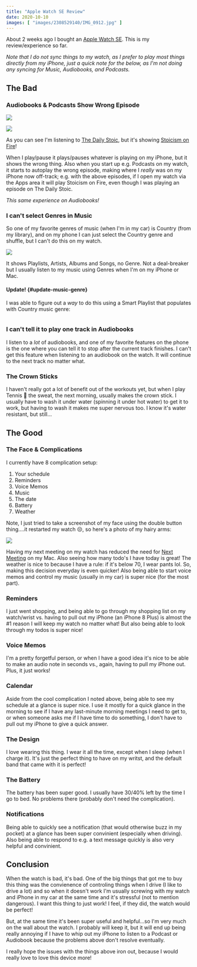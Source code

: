 ```yaml
---
title: "Apple Watch SE Review"
date: 2020-10-10
images: [ "images/2308529140/IMG_0912.jpg" ]
---
```


About 2 weeks ago I bought an [Apple Watch SE](https://www.apple.com/apple-watch-se/). This is my review/experience so far. 

_Note that I do not sync things to my watch, as I prefer to play most things directly from my iPhone, just a quick note for the below, as I'm not doing any syncing for Music, Audiobooks, and Podcasts._

## The Bad

### Audiobooks & Podcasts Show Wrong Episode

![](/assets/images/2308529140/IMG_0905.JPG)

![](/assets/images/2308529140/IMG_0906.PNG)

As you can see I'm listening to [The Daily Stoic](https://dailystoic.com/podcast/), but it's showing [Stoicism on Fire](https://podcasts.apple.com/us/podcast/stoicism-on-fire/id1368482721)!

When I play/pause it plays/pauses whatever is playing on my iPhone, but it shows the wrong thing. Also when you start up e.g. Podcasts on my watch, it starts to autoplay the wrong episode, making where I _really_ was on my iPhone now off-track; e.g. with the above episodes, if I open my watch via the Apps area it will play Stoicism on Fire, even though I was playing an episode on The Daily Stoic.

_This same experience on Audiobooks!_

### I can't select Genres in Music

So one of my favorite genres of music (when I'm in my car) is Country (from my library), and on my phone I can just select the Country genre and shuffle, but I can't do this on my watch.

![](/assets/images/2308529140/IMG_0909.jpg)

It shows Playlists, Artists, Albums and Songs, no Genre. Not a deal-breaker but I usually listen to my music using Genres when I'm on my iPhone or Mac.

#### Update! {#update-music-genre}

I was able to figure out a _way_ to do this using a Smart Playlist that populates with Country music genre:

<p style="text-align:center">
    <img src="/images/1343508415/IMG_0913.PNG" alt="" style="margin:auto" />
</p>

### I can't tell it to play one track in Audiobooks

I listen to a _lot_ of audiobooks, and one of my favorite features on the phone is the one where you can tell it to stop after the current track finishes. I can't get this feature when listening to an audiobook on the watch. It will continue to the next track no matter what.

### The Crown Sticks

I haven't really got a lot of benefit out of the workouts yet, but when I play Tennis 🎾 the sweat, the next morning, usually makes the crown stick. I usually have to wash it under water (spinning it under hot water) to get it to work, but having to wash it makes me super nervous too. I know it's water resistant, but still...

## The Good

### The Face & Complications

I currently have 8 complication setup:

1. Your schedule
2. Reminders
3. Voice Memos
4. Music
5. The date
6. Battery
7. Weather

Note, I just tried to take a screenshot of my face using the double button thing....it restarted my watch 😒, so here's a photo of my hairy arms:

![](/assets/images/2308529140/IMG_0912.jpg)

Having my next meeting on my watch has reduced the need for [Next Meeting](https://apps.apple.com/us/app/next-meeting/id1017470484?mt=12) on my Mac. Also seeing how many todo's I have today is great! The weather is nice to because I have a rule: if it's below 70, I wear pants lol. So, making this decision everyday is even quicker! Also being able to start voice memos and control my music (usually in my car) is super nice (for the most part).

### Reminders

I just went shopping, and being able to go through my shopping list on my watch/wrist vs. having to pull out my iPhone (an iPhone 8 Plus) is almost the #1 reason I will keep my watch no matter what! But also being able to look through my todos is super nice!

### Voice Memos

I'm a pretty forgetful person, or when I have a good idea it's nice to be able to make an audio note in seconds vs., again, having to pull my iPhone out. Plus, it just works!

### Calendar

Aside from the cool complication I noted above, being able to see my schedule at a glance is super nice. I use it mostly for a quick glance in the morning to see if I have any last-minute morning meetings I need to get to, or when someone asks me if I have time to do something, I don't have to pull out my iPhone to give a quick answer.

### The Design

I love wearing this thing. I wear it all the time, except when I sleep (when I charge it). It's just the perfect thing to have on my writst, and the default band that came with it is perfect!

### The Battery

The battery has been super good. I usually have 30/40% left by the time I go to bed. No problems there (probably don't need the complication).

### Notifications

Being able to quickly see a notification (that would otherwise buzz in my pocket) at a glance has been super convinient (especially when driving). Also being able to respond to e.g. a text message quickly is also very helpful and convinient.

## Conclusion

When the watch is bad, it's bad. One of the big things that got me to buy this thing was the convienence of controling things when I drive (I like to drive a lot) and so when it doesn't work I'm usually screwing with my watch and iPhone in my car at the same time and it's stressful (not to mention dangerous). I want this thing to just work! I feel, if they did, the watch would be perfect!

But, at the same time it's been super useful and helpful...so I'm very much on the wall about the watch. I probably will keep it, but it will end up being really annoying if I have to whip out my iPhone to listen to a Podcast or Audiobook because the problems above don't resolve eventually.

I really hope the issues with the things above iron out, because I would really love to love this device more!
